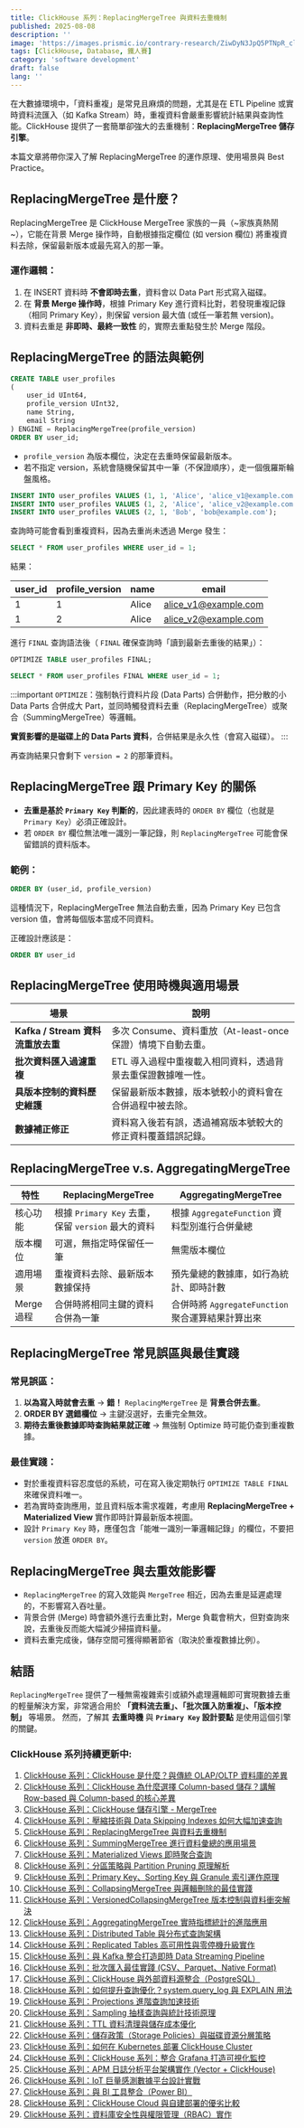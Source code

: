 ```yaml
---
title: ClickHouse 系列：ReplacingMergeTree 與資料去重機制
published: 2025-08-08
description: ''
image: 'https://images.prismic.io/contrary-research/ZiwDyN3JpQ5PTNpR_clickhousecover.png?auto=format,compress'
tags: [ClickHouse, Database, 鐵人賽]
category: 'software development'
draft: false 
lang: ''
---
```


在大數據環境中，「資料重複」是常見且麻煩的問題，尤其是在 ETL Pipeline 或實時資料流匯入（如 Kafka Stream）時，重複資料會嚴重影響統計結果與查詢性能。ClickHouse 提供了一套簡單卻強大的去重機制：**ReplacingMergeTree 儲存引擎**。

本篇文章將帶你深入了解 ReplacingMergeTree 的運作原理、使用場景與 Best Practice。

## ReplacingMergeTree 是什麼？

ReplacingMergeTree 是 ClickHouse MergeTree 家族的一員（~家族真熱鬧~），它能在背景 Merge 操作時，自動根據指定欄位 (如 version 欄位) 將重複資料去除，保留最新版本或最先寫入的那一筆。

### 運作邏輯：

1. 在 INSERT 資料時 **不會即時去重**，資料會以 Data Part 形式寫入磁碟。
2. 在 **背景 Merge 操作時**，根據 Primary Key 進行資料比對，若發現重複記錄（相同 Primary Key），則保留 version 最大值 (或任一筆若無 version)。
3. 資料去重是 **非即時、最終一致性** 的，實際去重點發生於 Merge 階段。

## ReplacingMergeTree 的語法與範例

```sql
CREATE TABLE user_profiles
(
    user_id UInt64,
    profile_version UInt32,
    name String,
    email String
) ENGINE = ReplacingMergeTree(profile_version)
ORDER BY user_id;
```

* `profile_version` 為版本欄位，決定在去重時保留最新版本。
* 若不指定 version，系統會隨機保留其中一筆（不保證順序），走一個俄羅斯輪盤風格。

```sql
INSERT INTO user_profiles VALUES (1, 1, 'Alice', 'alice_v1@example.com');
INSERT INTO user_profiles VALUES (1, 2, 'Alice', 'alice_v2@example.com');
INSERT INTO user_profiles VALUES (2, 1, 'Bob', 'bob@example.com');
```

查詢時可能會看到重複資料，因為去重尚未透過 Merge 發生：

```sql
SELECT * FROM user_profiles WHERE user_id = 1;
```

結果：

| user\_id | profile\_version | name  | email                                                |
| -------- | ---------------- | ----- | ---------------------------------------------------- |
| 1        | 1                | Alice | [alice\_v1@example.com](mailto:alice_v1@example.com) |
| 1        | 2                | Alice | [alice\_v2@example.com](mailto:alice_v2@example.com) |

進行 `FINAL` 查詢語法後（ `FINAL` 確保查詢時「讀到最新去重後的結果」）：

```sql
OPTIMIZE TABLE user_profiles FINAL;
```

```sql
SELECT * FROM user_profiles FINAL WHERE user_id = 1;
```

:::important
`OPTIMIZE`：強制執行資料片段 (Data Parts) 合併動作，把分散的小 Data Parts 合併成大 Part，並同時觸發資料去重（ReplacingMergeTree）或聚合（SummingMergeTree）等邏輯。

**實質影響的是磁碟上的 Data Parts 資料**，合併結果是永久性（會寫入磁碟）。
:::

再查詢結果只會剩下 `version = 2` 的那筆資料。

## ReplacingMergeTree 跟 Primary Key 的關係

* **去重是基於 `Primary Key` 判斷的**，因此建表時的 `ORDER BY` 欄位（也就是 `Primary Key`）必須正確設計。
* 若 `ORDER BY` 欄位無法唯一識別一筆記錄，則 `ReplacingMergeTree` 可能會保留錯誤的資料版本。

### 範例：

```sql
ORDER BY (user_id, profile_version)
```

這種情況下，ReplacingMergeTree 無法自動去重，因為 Primary Key 已包含 version 值，會將每個版本當成不同資料。

正確設計應該是：

```sql
ORDER BY user_id
```

## ReplacingMergeTree 使用時機與適用場景

| 場景                         | 說明                                  |
| -------------------------- | ----------------------------------- |
| **Kafka / Stream 資料流重放去重** | 多次 Consume、資料重放（At-least-once 保證）情境下自動去重。 |
| **批次資料匯入過濾重複**             | ETL 導入過程中重複載入相同資料，透過背景去重保證數據唯一性。    |
| **具版本控制的資料歷史維護**           | 保留最新版本數據，版本號較小的資料會在合併過程中被去除。        |
| **數據補正修正**                 | 資料寫入後若有誤，透過補寫版本號較大的修正資料覆蓋錯誤記錄。      |

## ReplacingMergeTree v.s. AggregatingMergeTree

| 特性       | ReplacingMergeTree                 | AggregatingMergeTree              |
| -------- | ---------------------------------- | --------------------------------- |
| 核心功能     | 根據 `Primary Key` 去重，保留 `version` 最大的資料 | 根據 `AggregateFunction` 資料型別進行合併彙總   |
| 版本欄位     | 可選，無指定時保留任一筆                       | 無需版本欄位                            |
| 適用場景     | 重複資料去除、最新版本數據保持                    | 預先彙總的數據庫，如行為統計、即時計數               |
| Merge 過程 | 合併時將相同主鍵的資料合併為一筆                   | 合併時將 `AggregateFunction` 聚合運算結果計算出來 |

## ReplacingMergeTree 常見誤區與最佳實踐

### 常見誤區：

1. **以為寫入時就會去重** → **錯！** `ReplacingMergeTree` 是 **背景合併去重**。
2. **ORDER BY 選錯欄位** → 主鍵沒選好，去重完全無效。
3. **期待去重後數據即時查詢結果就正確** → 無強制 Optimize 時可能仍查到重複數據。

### 最佳實踐：

* 對於重複資料容忍度低的系統，可在寫入後定期執行 `OPTIMIZE TABLE FINAL` 來確保資料唯一。
* 若為實時查詢應用，並且資料版本需求複雜，考慮用 **ReplacingMergeTree + Materialized View** 實作即時計算最新版本視圖。
* 設計 `Primary Key` 時，應僅包含「能唯一識別一筆邏輯記錄」的欄位，不要把 `version` 放進 `ORDER BY`。

## ReplacingMergeTree 與去重效能影響

* `ReplacingMergeTree` 的寫入效能與 `MergeTree` 相近，因為去重是延遲處理的，不影響寫入吞吐量。
* 背景合併 (Merge) 時會額外進行去重比對，Merge 負載會稍大，但對查詢來說，去重後反而能大幅減少掃描資料量。
* 資料去重完成後，儲存空間可獲得顯著節省（取決於重複數據比例）。

## 結語

`ReplacingMergeTree` 提供了一種無需複雜索引或額外處理邏輯即可實現數據去重的輕量解決方案，非常適合用於 **「資料流去重」、「批次匯入防重複」、「版本控制」** 等場景。
然而，了解其 **去重時機** 與 **`Primary Key` 設計要點** 是使用這個引擎的關鍵。

### ClickHouse 系列持續更新中:

1. [ClickHouse 系列：ClickHouse 是什麼？與傳統 OLAP/OLTP 資料庫的差異](https://blog.vicwen.app/posts/what-is-clickhouse/)
2. [ClickHouse 系列：ClickHouse 為什麼選擇 Column-based 儲存？講解 Row-based 與 Column-based 的核心差異](https://blog.vicwen.app/posts/clickhouse-column-row-based-storage/)
3. [ClickHouse 系列：ClickHouse 儲存引擎 - MergeTree](https://blog.vicwen.app/posts/clickhouse-mergetree-engine)
4. [ClickHouse 系列：壓縮技術與 Data Skipping Indexes 如何大幅加速查詢](https://blog.vicwen.app/posts/clickhouse-compression-skipping-index/)
5. [ClickHouse 系列：ReplacingMergeTree 與資料去重機制](https://blog.vicwen.app/posts/clickhouse-replacingmergetree-deduplication/)
6. [ClickHouse 系列：SummingMergeTree 進行資料彙總的應用場景](https://blog.vicwen.app/posts/clickhouse-summingmergetree-aggregation/)
7. [ClickHouse 系列：Materialized Views 即時聚合查詢](https://blog.vicwen.app/posts/clickhouse-materialized-view/)
8. [ClickHouse 系列：分區策略與 Partition Pruning 原理解析](https://blog.vicwen.app/posts/clickhouse-partition-pruning/)
9. [ClickHouse 系列：Primary Key、Sorting Key 與 Granule 索引運作原理](https://blog.vicwen.app/posts/clickhouse-primary-sorting-key/)
10. [ClickHouse 系列：CollapsingMergeTree 與邏輯刪除的最佳實踐](https://blog.vicwen.app/posts/clickhouse-collapsingmergetree/)
11. [ClickHouse 系列：VersionedCollapsingMergeTree 版本控制與資料衝突解決](https://blog.vicwen.app/posts/clickhouse-versioned-collapsingmergetree/)
12. [ClickHouse 系列：AggregatingMergeTree 實時指標統計的進階應用](https://blog.vicwen.app/posts/clickhouse-aggregatingmergetree/)
13. [ClickHouse 系列：Distributed Table 與分布式查詢架構](https://blog.vicwen.app/posts/clickhouse-distributed-table-architecture/)
14. [ClickHouse 系列：Replicated Tables 高可用性與零停機升級實作](https://blog.vicwen.app/posts/clickhouse-replication-failover/)
15. [ClickHouse 系列：與 Kafka 整合打造即時 Data Streaming Pipeline](https://blog.vicwen.app/posts/clickhouse-kafka-data-streaming-pipeline/)
16. [ClickHouse 系列：批次匯入最佳實踐 (CSV、Parquet、Native Format)](https://blog.vicwen.app/posts/clickhouse-batch-import/)
17. [ClickHouse 系列：ClickHouse 與外部資料源整合（PostgreSQL）](https://blog.vicwen.app/posts/clickhouse-external-data-integration/)
18. [ClickHouse 系列：如何提升查詢優化？system.query_log 與 EXPLAIN 用法](https://blog.vicwen.app/posts/clickhouse-query-log-explain/)
19. [ClickHouse 系列：Projections 進階查詢加速技術](https://blog.vicwen.app/posts/clickhouse-projections-optimization/)
20. [ClickHouse 系列：Sampling 抽樣查詢與統計技術原理](https://blog.vicwen.app/posts/clickhouse-sampling-statistics/)
21. [ClickHouse 系列：TTL 資料清理與儲存成本優化](https://blog.vicwen.app/posts/clickhouse-ttl-storage-management/)
22. [ClickHouse 系列：儲存政策（Storage Policies）與磁碟資源分層策略](https://blog.vicwen.app/posts/clickhouse-storage-policies/)
23. [ClickHouse 系列：如何在 Kubernetes 部署 ClickHouse Cluster](https://blog.vicwen.app/posts/clickhouse-kubernetes-deployment/)
24. [ClickHouse 系列：ClickHouse 系列：整合 Grafana 打造可視化監控](https://blog.vicwen.app/posts/clickhouse-grafana-dashboard/)
25. [ClickHouse 系列：APM 日誌分析平台架構實作 (Vector + ClickHouse)](https://blog.vicwen.app/posts/clickhouse-apm-log-analytics/)
26. [ClickHouse 系列：IoT 巨量感測數據平台設計實戰](https://blog.vicwen.app/posts/clickhouse-iot-analytics/)
27. [ClickHouse 系列：與 BI 工具整合（Power BI）](https://blog.vicwen.app/posts/clickhouse-bi-integration/)
28. [ClickHouse 系列：ClickHouse Cloud 與自建部署的優劣比較](https://blog.vicwen.app/posts/clickhouse-cloud-vs-self-host/)
29. [ClickHouse 系列：資料庫安全性與權限管理（RBAC）實作](https://blog.vicwen.app/posts/clickhouse-security-rbac/)

